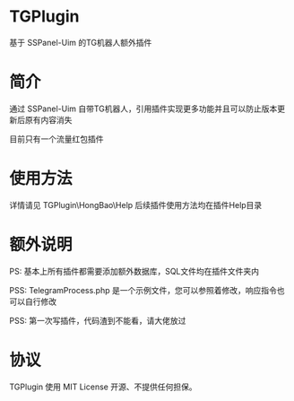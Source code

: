 # TGPlugin
基于 SSPanel-Uim 的TG机器人额外插件

# 简介
通过 SSPanel-Uim 自带TG机器人，引用插件实现更多功能并且可以防止版本更新后原有内容消失

目前只有一个流量红包插件

# 使用方法
详情请见 TGPlugin\HongBao\Help
后续插件使用方法均在插件Help目录

# 额外说明
PS: 基本上所有插件都需要添加额外数据库，SQL文件均在插件文件夹内

PSS: TelegramProcess.php 是一个示例文件，您可以参照着修改，响应指令也可以自行修改

PSS: 第一次写插件，代码渣到不能看，请大佬放过

# 协议
TGPlugin 使用 MIT License 开源、不提供任何担保。
